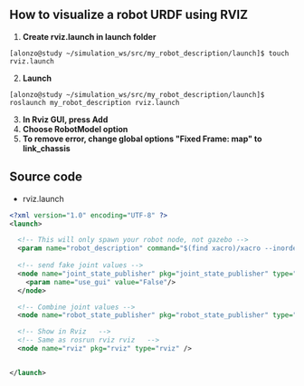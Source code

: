 ## How to visualize a robot URDF using RVIZ
1. **Create rviz.launch in launch folder**
```console
[alonzo@study ~/simulation_ws/src/my_robot_description/launch]$ touch rviz.launch
```

2. **Launch**
```console
[alonzo@study ~/simulation_ws/src/my_robot_description/launch]$ roslaunch my_robot_description rviz.launch
```
3. **In Rviz GUI, press Add**
4. **Choose RobotModel option**
5. **To remove error, change global options "Fixed Frame: map" to link_chassis**

## Source code
* rviz.launch
```xml
<?xml version="1.0" encoding="UTF-8" ?>
<launch>

  <!-- This will only spawn your robot node, not gazebo -->
  <param name="robot_description" command="$(find xacro)/xacro --inorder '$(find my_robot_description)/urdf/robot.urdf'" />
    
  <!-- send fake joint values -->
  <node name="joint_state_publisher" pkg="joint_state_publisher" type="joint_state_publisher">
    <param name="use_gui" value="False"/>
  </node>

  <!-- Combine joint values -->
  <node name="robot_state_publisher" pkg="robot_state_publisher" type="state_publisher"/>

  <!-- Show in Rviz   -->
  <!-- Same as rosrun rviz rviz   -->
  <node name="rviz" pkg="rviz" type="rviz" />


</launch>
```
